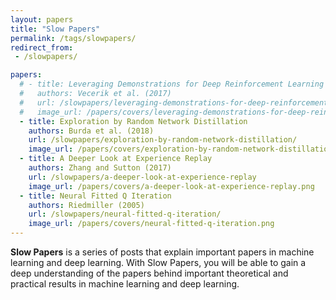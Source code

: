 ```yaml
---
layout: papers
title: "Slow Papers"
permalink: /tags/slowpapers/
redirect_from:
 - /slowpapers/

papers:
  # - title: Leveraging Demonstrations for Deep Reinforcement Learning on Robotics Problems with Sparse Rewards
  #   authors: Vecerik et al. (2017)
  #   url: /slowpapers/leveraging-demonstrations-for-deep-reinforcement-learning-on-robotics-problems-with-sparse-rewards/
  #   image_url: /papers/covers/leveraging-demonstrations-for-deep-reinforcement-learning-on-robotics-problems-with-sparse-rewards.png
  - title: Exploration by Random Network Distillation
    authors: Burda et al. (2018)
    url: /slowpapers/exploration-by-random-network-distillation/
    image_url: /papers/covers/exploration-by-random-network-distillation.png
  - title: A Deeper Look at Experience Replay
    authors: Zhang and Sutton (2017)
    url: /slowpapers/a-deeper-look-at-experience-replay
    image_url: /papers/covers/a-deeper-look-at-experience-replay.png
  - title: Neural Fitted Q Iteration
    authors: Riedmiller (2005)
    url: /slowpapers/neural-fitted-q-iteration/
    image_url: /papers/covers/neural-fitted-q-iteration.png
---
```


**Slow Papers** is a series of posts that explain important papers in machine learning and deep learning. With Slow Papers, you will be able to gain a deep understanding of the papers behind important theoretical and practical results in machine learning and deep learning.
